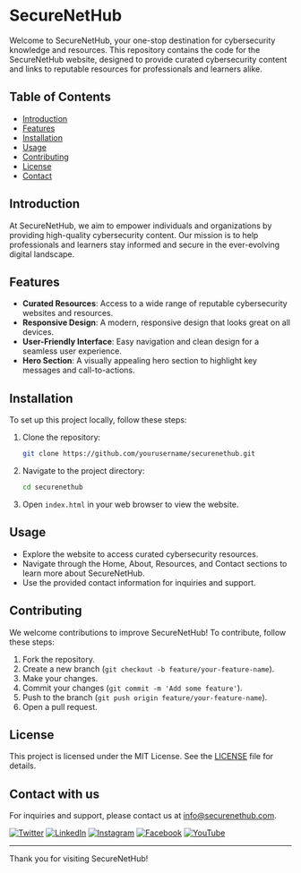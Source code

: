 # SecureNetHub

Welcome to SecureNetHub, your one-stop destination for cybersecurity knowledge and resources. This repository contains the code for the SecureNetHub website, designed to provide curated cybersecurity content and links to reputable resources for professionals and learners alike.

## Table of Contents

- [Introduction](#introduction)
- [Features](#features)
- [Installation](#installation)
- [Usage](#usage)
- [Contributing](#contributing)
- [License](#license)
- [Contact](#contact)

## Introduction

At SecureNetHub, we aim to empower individuals and organizations by providing high-quality cybersecurity content. Our mission is to help professionals and learners stay informed and secure in the ever-evolving digital landscape.

## Features

- **Curated Resources**: Access to a wide range of reputable cybersecurity websites and resources.
- **Responsive Design**: A modern, responsive design that looks great on all devices.
- **User-Friendly Interface**: Easy navigation and clean design for a seamless user experience.
- **Hero Section**: A visually appealing hero section to highlight key messages and call-to-actions.

## Installation

To set up this project locally, follow these steps:

1. Clone the repository:
    ```sh
    git clone https://github.com/yourusername/securenethub.git
    ```

2. Navigate to the project directory:
    ```sh
    cd securenethub
    ```

3. Open `index.html` in your web browser to view the website.

## Usage

- Explore the website to access curated cybersecurity resources.
- Navigate through the Home, About, Resources, and Contact sections to learn more about SecureNetHub.
- Use the provided contact information for inquiries and support.

## Contributing

We welcome contributions to improve SecureNetHub! To contribute, follow these steps:

1. Fork the repository.
2. Create a new branch (`git checkout -b feature/your-feature-name`).
3. Make your changes.
4. Commit your changes (`git commit -m 'Add some feature'`).
5. Push to the branch (`git push origin feature/your-feature-name`).
6. Open a pull request.

## License

This project is licensed under the MIT License. See the [LICENSE](LICENSE) file for details.

## Contact with us

For inquiries and support, please contact us at [info@securenethub.com](mailto:info@securenethub.com).

[![Twitter](https://img.shields.io/badge/Twitter-%231DA1F2.svg?style=for-the-badge&logo=twitter&logoColor=white)](#)
[![LinkedIn](https://img.shields.io/badge/LinkedIn-%230077B5.svg?style=for-the-badge&logo=linkedin&logoColor=white)](#)
[![Instagram](https://img.shields.io/badge/Instagram-%23E4405F.svg?style=for-the-badge&logo=instagram&logoColor=white)](#)
[![Facebook](https://img.shields.io/badge/Facebook-%231877F2.svg?style=for-the-badge&logo=facebook&logoColor=white)](#)
[![YouTube](https://img.shields.io/badge/YouTube-%23FF0000.svg?style=for-the-badge&logo=youtube&logoColor=white)](https://www.youtube.com/@thesecurenethub/)


---

Thank you for visiting SecureNetHub!
